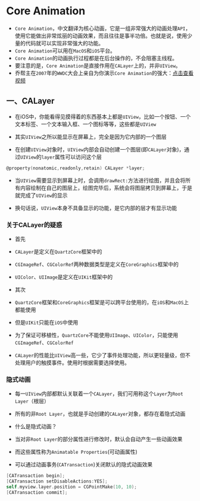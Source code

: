 # Core Animation

* `Core Animation`，中文翻译为核心动画，它是一组非常强大的动画处理`API`，使用它能做出非常炫丽的动画效果，而且往往是事半功倍。也就是说，使用少量的代码就可以实现非常强大的功能。
* `Core Animation`可以用在`MacOS`和`iOS`平台。
* `Core Animation`的动画执行过程都是在后台操作的，不会阻塞主线程。
* 要注意的是，`Core Animation`是直接作用在`CALayer`上的，并非`UIView`。
* 乔帮主在`2007`年的`WWDC`大会上亲自为你演示`Core Animation`的强大：[点击查看视频](http://v.youku.com/v_show/id_XMzQ2MTcwNDQ0.html)


## 一、CALayer
* 在iOS中，你能看得见摸得着的东西基本上都是`UIView`，比如一个按钮、一个文本标签、一个文本输入框、一个图标等等，这些都是`UIView`

* 其实`UIView`之所以能显示在屏幕上，完全是因为它内部的一个图层

* 在创建`UIView`对象时，`UIView`内部会自动创建一个图层(即`CALayer`对象)，通过`UIView`的`layer`属性可以访问这个层
```Objective-C
@property(nonatomic,readonly,retain) CALayer *layer; 
```

* 当`UIView`需要显示到屏幕上时，会调用`drawRect:`方法进行绘图，并且会将所有内容绘制在自己的图层上，绘图完毕后，系统会将图层拷贝到屏幕上，于是就完成了`UIView`的显示

* 换句话说，`UIView`本身不具备显示的功能，是它内部的层才有显示功能

### 关于CALayer的疑惑
* 首先
 * `CALayer`是定义在`QuartzCore`框架中的
 * `CGImageRef`、`CGColorRef`两种数据类型是定义在`CoreGraphics`框架中的
 * `UIColor`、`UIImage`是定义在`UIKit`框架中的

* 其次
 * `QuartzCore`框架和`CoreGraphics`框架是可以跨平台使用的，在`iOS`和`MacOS`上都能使用
 * 但是`UIKit`只能在`iOS`中使用

 * 为了保证可移植性，`QuartzCore`不能使用`UIImage`、`UIColor`，只能使用`CGImageRef`、`CGColorRef`
 * `CALayer`的性能比`UIView`高一些，它少了事件处理功能，所以更轻量级，但不处理用户的触摸事件。使用时根据需要选择使用。
 
### 隐式动画
* 每一`UIView`内部都默认关联着一个`CALayer`，我们可用称这个`Layer`为`Root Layer`（根层）

* 所有的非`Root Layer`，也就是手动创建的`CALayer`对象，都存在着隐式动画

* 什么是隐式动画？
 * 当对非`Root Layer`的部分属性进行修改时，默认会自动产生一些动画效果
 * 而这些属性称为`Animatable Properties`(可动画属性)

* 可以通过动画事务(`CATransaction`)关闭默认的隐式动画效果

```Objective-C
[CATransaction begin];
[CATransaction setDisableActions:YES];
self.myview.layer.position = CGPointMake(10, 10);
[CATransaction commit];
```